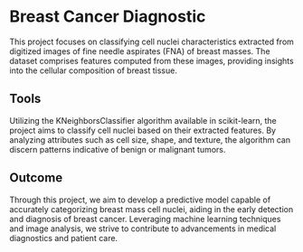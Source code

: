 # Breast Cancer Diagnostic
This project focuses on classifying cell nuclei characteristics extracted from digitized images of fine needle aspirates (FNA) of breast masses. The dataset comprises features computed from these images, providing insights into the cellular composition of breast tissue.

## Tools
Utilizing the KNeighborsClassifier algorithm available in scikit-learn, the project aims to classify cell nuclei based on their extracted features. By analyzing attributes such as cell size, shape, and texture, the algorithm can discern patterns indicative of benign or malignant tumors.

## Outcome
Through this project, we aim to develop a predictive model capable of accurately categorizing breast mass cell nuclei, aiding in the early detection and diagnosis of breast cancer. Leveraging machine learning techniques and image analysis, we strive to contribute to advancements in medical diagnostics and patient care.







